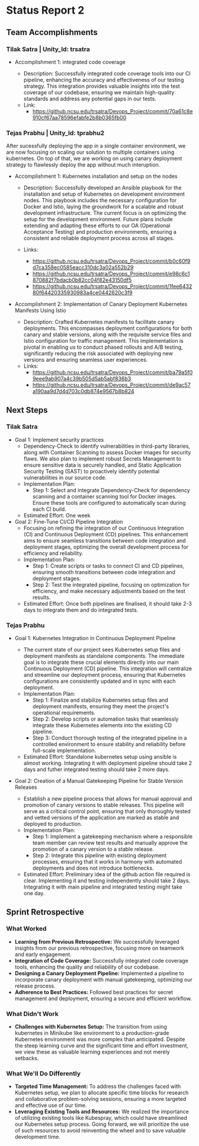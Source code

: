 # Status Report 2

## Team Accomplishments

### Tilak Satra | Unity_Id: trsatra

- Accomplishment 1: integrated code coverage

  - Description:
    Successfully integrated code coverage tools into our CI pipeline, enhancing the accuracy and effectiveness of our testing strategy. This integration provides valuable insights into the test coverage of our codebase, ensuring we maintain high-quality standards and address any potential gaps in our tests.
  - Link:
    - https://github.ncsu.edu/trsatra/Devops_Project/commit/70a61c8e910cf67aa78596efabfe2b8b0365fb00

### Tejas Prabhu | Unity_Id: tprabhu2

After sucessfully deploying the app in a single container environment, we are now focusing on scaling our solution to multiple containers using kubernetes. On top of that, we are working on using canary deployment strategy to flawlessly deploy the app without much interuption.

- Accomplishment 1: Kubernetes installation and setup on the nodes

  - Description: Successfully developed an Ansible playbook for the installation and setup of Kubernetes on development environment nodes. This playbook includes the necessary configuration for Docker and Istio, laying the groundwork for a scalable and robust development infrastructure. The current focus is on optimizing the setup for the development environment. Future plans include extending and adapting these efforts to our OA (Operational Acceptance Testing) and production environments, ensuring a consistent and reliable deployment process across all stages.

  - Links:
    - https://github.ncsu.edu/trsatra/Devops_Project/commit/b0c60f9d7ca358ec0585eacc310dc3a02a552b29
    - https://github.ncsu.edu/trsatra/Devops_Project/commit/e98c6c1870882f7bdacb0b82cc04f82e43150df5
    - https://github.ncsu.edu/trsatra/Devops_Project/commit/1fee643280f64420335930983a4ce0442620c3f9

- Accomplishment 2: Implementation of Canary Deployment Kubernetes Manifests Using Istio
  - Description: Crafted Kubernetes manifests to facilitate canary deployments. This encompasses deployment configurations for both canary and stable versions, along with the requisite service files and Istio configuration for traffic management. This implementation is pivotal in enabling us to conduct phased rollouts and A/B testing, significantly reducing the risk associated with deploying new versions and ensuring seamless user experiences.
  - Links:
    - https://github.ncsu.edu/trsatra/Devops_Project/commit/ba79a5f09eee9ab907a4c39b505d5ab5abf836b3
    - https://github.ncsu.edu/trsatra/Devops_Project/commit/de9ac57a190aa9d7d4d703c0db874e9567b8b824

## Next Steps

### Tilak Satra

- Goal 1: Implement security practices
  - Dependency-Check to identify vulnerabilities in third-party libraries, along with Container Scanning to assess Docker images for security flaws. We also plan to implement robust Secrets Management to ensure sensitive data is securely handled, and Static Application Security Testing (SAST) to proactively identify potential vulnerabilities in our source code.
  - Implementation Plan:
    - Step 1: Select and integrate Dependency-Check for dependency scanning and a container scanning tool for Docker images. Ensure these tools are configured to automatically scan during each CI build.
  - Estimated Effort: One week
- Goal 2: Fine-Tune CI/CD Pipeline Integration
  - Focusing on refining the integration of our Continuous Integration (CI) and Continuous Deployment (CD) pipelines. This enhancement aims to ensure seamless transitions between code integration and deployment stages, optimizing the overall development process for efficiency and reliability.
  - Implementation Plan:
    - Step 1: Create scripts or tasks to connect CI and CD pipelines, ensuring smooth transitions between code integration and deployment stages.
    - Step 2: Test the integrated pipeline, focusing on optimization for efficiency, and make necessary adjustments based on the test results.
  - Estimated Effort: Once both pipelines are finalised, it should take 2-3 days to integrate them and do integrated tests.

### Tejas Prabhu

- Goal 1: Kubernetes Integration in Continuous Deployment Pipeline

  - The current state of our project sees Kubernetes setup files and deployment manifests as standalone components. The immediate goal is to integrate these crucial elements directly into our main Continuous Deployment (CD) pipeline. This integration will centralize and streamline our deployment process, ensuring that Kubernetes configurations are consistently updated and in sync with each deployment.
  - Implementation Plan:
    - Step 1: Finalize and stabilize Kubernetes setup files and deployment manifests, ensuring they meet the project's operational requirements.
    - Step 2: Develop scripts or automation tasks that seamlessly integrate these Kubernetes elements into the existing CD pipeline.
    - Step 3: Conduct thorough testing of the integrated pipeline in a controlled environment to ensure stability and reliability before full-scale implementation.
  - Estimated Effort: Standalone kubernetes setup using ansible is almost working. Integrating it with deployment pipeline should take 2 days and futher integrated testing should take 2 more days.

- Goal 2: Creation of a Manual Gatekeeping Pipeline for Stable Version Releases
  - Establish a new pipeline process that allows for manual approval and promotion of canary versions to stable releases. This pipeline will serve as a critical control point, ensuring that only thoroughly tested and vetted versions of the application are marked as stable and deployed to production.
  - Implementation Plan:
    - Step 1: Implement a gatekeeping mechanism where a responsible team member can review test results and manually approve the promotion of a canary version to a stable release.
    - Step 2: Integrate this pipeline with existing deployment processes, ensuring that it works in harmony with automated deployments and does not introduce bottlenecks.
  - Estimated Effort: Preliminary idea of the github action file required is clear. Implementing it and testing independently should take 2 days. Integrating it with main pipeline and integrated testing might take one day.

## Sprint Retrospective

### What Worked

- **Learning from Previous Retrospective:** We successfully leveraged insights from our previous retrospective, focusing more on teamwork and early engagement.
- **Integration of Code Coverage:** Successfully integrated code coverage tools, enhancing the quality and reliability of our codebase.
- **Designing a Canary Deployment Pipeline:** Implemented a pipeline to incorporate canary deployment with manual gatekeeping, optimizing our release process.
- **Adherence to Best Practices:** Followed best practices for secret management and deployment, ensuring a secure and efficient workflow.

### What Didn't Work

- **Challenges with Kubernetes Setup:** The transition from using kubernetes in Minikube like environment to a production-grade Kubernetes environment was more complex than anticipated. Despite the steep learning curve and the significant time and effort investment, we view these as valuable learning experiences and not merely setbacks.

### What We'll Do Differently

- **Targeted Time Management:** To address the challenges faced with Kubernetes setup, we plan to allocate specific time blocks for research and collaborative problem-solving sessions, ensuring a more targeted and effective use of our time.
- **Leveraging Existing Tools and Resources:** We realized the importance of utilizing existing tools like Kubespray, which could have streamlined our Kubernetes setup process. Going forward, we will prioritize the use of such resources to avoid reinventing the wheel and to save valuable development time.
